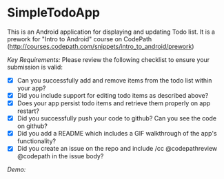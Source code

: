 # SimpleTodoApp
This is an Android application for displaying and updating Todo list. It is a prework for "Intro to Android" course on CodePath (http://courses.codepath.com/snippets/intro_to_android/prework)

*Key Requirements:*
Please review the following checklist to ensure your submission is valid:
- [x] Can you successfully add and remove items from the todo list within your app?
- [x] Did you include support for editing todo items as described above?
- [x] Does your app persist todo items and retrieve them properly on app restart?
- [x] Did you successfully push your code to github? Can you see the code on github?
- [x] Did you add a README which includes a GIF walkthrough of the app's functionality?
- [x] Did you create an issue on the repo and include /cc @codepathreview @codepath in the issue body?

*Demo:*
